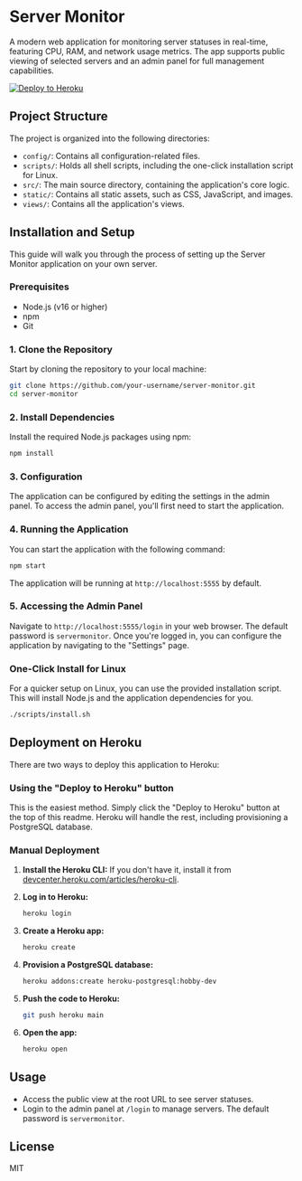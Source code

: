 # Server Monitor

A modern web application for monitoring server statuses in real-time, featuring CPU, RAM, and network usage metrics. The app supports public viewing of selected servers and an admin panel for full management capabilities.

[![Deploy to Heroku](https://www.herokucdn.com/deploy/button.svg)](https://heroku.com/deploy)

## Project Structure

The project is organized into the following directories:

*   `config/`: Contains all configuration-related files.
*   `scripts/`: Holds all shell scripts, including the one-click installation script for Linux.
*   `src/`: The main source directory, containing the application's core logic.
*   `static/`: Contains all static assets, such as CSS, JavaScript, and images.
*   `views/`: Contains all the application's views.

## Installation and Setup

This guide will walk you through the process of setting up the Server Monitor application on your own server.

### Prerequisites

*   Node.js (v16 or higher)
*   npm
*   Git

### 1. Clone the Repository

Start by cloning the repository to your local machine:

```bash
git clone https://github.com/your-username/server-monitor.git
cd server-monitor
```

### 2. Install Dependencies

Install the required Node.js packages using npm:

```bash
npm install
```

### 3. Configuration

The application can be configured by editing the settings in the admin panel. To access the admin panel, you'll first need to start the application.

### 4. Running the Application

You can start the application with the following command:

```bash
npm start
```

The application will be running at `http://localhost:5555` by default.

### 5. Accessing the Admin Panel

Navigate to `http://localhost:5555/login` in your web browser. The default password is `servermonitor`. Once you're logged in, you can configure the application by navigating to the "Settings" page.

### One-Click Install for Linux

For a quicker setup on Linux, you can use the provided installation script. This will install Node.js and the application dependencies for you.

```bash
./scripts/install.sh
```

## Deployment on Heroku

There are two ways to deploy this application to Heroku:

### Using the "Deploy to Heroku" button

This is the easiest method. Simply click the "Deploy to Heroku" button at the top of this readme. Heroku will handle the rest, including provisioning a PostgreSQL database.

### Manual Deployment

1.  **Install the Heroku CLI:**
    If you don't have it, install it from [devcenter.heroku.com/articles/heroku-cli](https://devcenter.heroku.com/articles/heroku-cli).

2.  **Log in to Heroku:**
    ```bash
    heroku login
    ```

3.  **Create a Heroku app:**
    ```bash
    heroku create
    ```

4.  **Provision a PostgreSQL database:**
    ```bash
    heroku addons:create heroku-postgresql:hobby-dev
    ```

5.  **Push the code to Heroku:**
    ```bash
    git push heroku main
    ```

6.  **Open the app:**
    ```bash
    heroku open
    ```

## Usage

*   Access the public view at the root URL to see server statuses.
*   Login to the admin panel at `/login` to manage servers. The default password is `servermonitor`.

## License

MIT
